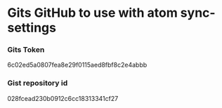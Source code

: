 # Gits GitHub to use with atom sync-settings

### Gits Token
6c02ed5a0807fea8e29f0115aed8fbf8c2e4abbb

### Gist repository id
028fcead230b0912c6cc18313341cf27
